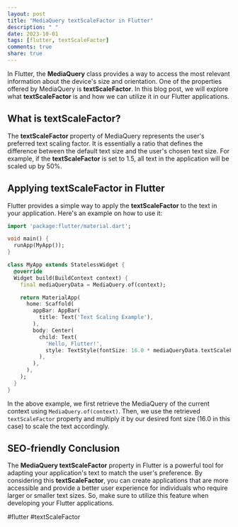```yaml
---
layout: post
title: "MediaQuery textScaleFactor in Flutter"
description: " "
date: 2023-10-01
tags: [flutter, textScaleFactor]
comments: true
share: true
---
```


In Flutter, the **MediaQuery** class provides a way to access the most relevant information about the device's size and orientation. One of the properties offered by MediaQuery is **textScaleFactor**. In this blog post, we will explore what **textScaleFactor** is and how we can utilize it in our Flutter applications.

## What is textScaleFactor?

The **textScaleFactor** property of MediaQuery represents the user's preferred text scaling factor. It is essentially a ratio that defines the difference between the default text size and the user's chosen text size. For example, if the **textScaleFactor** is set to 1.5, all text in the application will be scaled up by 50%.

## Applying textScaleFactor in Flutter

Flutter provides a simple way to apply the **textScaleFactor** to the text in your application. Here's an example on how to use it:

```dart
import 'package:flutter/material.dart';

void main() {
  runApp(MyApp());
}

class MyApp extends StatelessWidget {
  @override
  Widget build(BuildContext context) {
    final mediaQueryData = MediaQuery.of(context);

    return MaterialApp(
      home: Scaffold(
        appBar: AppBar(
          title: Text('Text Scaling Example'),
        ),
        body: Center(
          child: Text(
            'Hello, Flutter!',
            style: TextStyle(fontSize: 16.0 * mediaQueryData.textScaleFactor),
          ),
        ),
      ),
    );
  }
}
```

In the above example, we first retrieve the MediaQuery of the current context using `MediaQuery.of(context)`. Then, we use the retrieved `textScaleFactor` property and multiply it by our desired font size (16.0 in this case) to scale the text accordingly.

## SEO-friendly Conclusion

The **MediaQuery textScaleFactor** property in Flutter is a powerful tool for adapting your application's text to match the user's preference. By considering this **textScaleFactor**, you can create applications that are more accessible and provide a better user experience for individuals who require larger or smaller text sizes. So, make sure to utilize this feature when developing your Flutter applications.

#flutter #textScaleFactor